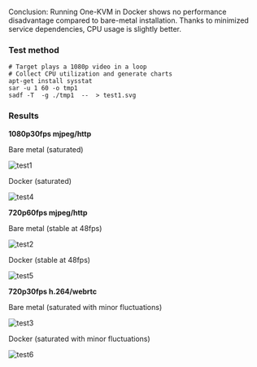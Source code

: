 Conclusion: Running One-KVM in Docker shows no performance disadvantage compared to bare-metal installation. Thanks to minimized service dependencies, CPU usage is slightly better.

### Test method
```
# Target plays a 1080p video in a loop
# Collect CPU utilization and generate charts
apt-get install sysstat
sar -u 1 60 -o tmp1
sadf -T  -g ./tmp1  --  > test1.svg
```

### Results

**1080p30fps mjpeg/http** 

Bare metal (saturated)

![test1](../img/test1.png)

Docker (saturated)

![test4](../img/test4.png)

**720p60fps mjpeg/http**

Bare metal (stable at 48fps)

![test2](../img/test2.png)

Docker (stable at 48fps)

![test5](../img/test5.png)

**720p30fps h.264/webrtc**

Bare metal (saturated with minor fluctuations)

![test3](../img/test3.png)

Docker (saturated with minor fluctuations)

![test6](../img/test6.png)


